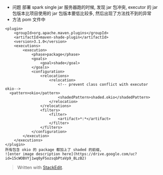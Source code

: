 
* 问题
部署 spark single jar 服务器跑的时候, 发现 jar 包冲突, executor 的 jar 包版本比项目使用的 jar 包版本要低比较多, 然后出现了方法找不到的异常
* 方法
pom 文件中
```
<plugin>  
    <groupId>org.apache.maven.plugins</groupId>  
    <artifactId>maven-shade-plugin</artifactId>  
    <version>3.1.0</version>  
    <executions>  
        <execution>  
            <phase>package</phase>  
            <goals>  
                <goal>shade</goal>  
            </goals>  
            <configuration>  
                <relocations>  
                    <relocation>  
                        <!-- prevent class conflict with executor okio-->  
  <pattern>okio</pattern>  
                        <shadedPattern>shaded.okio</shadedPattern>  
                    </relocation>  
                </relocations>  
                <filters>  
                    <filter>  
                        <artifact>*:*</artifact>  
                    </filter>  
                </filters>  
            </configuration>  
        </execution>  
    </executions>  
</plugin>
所有包含 okio 的 package 都加上了 shaded 的前缀, 
![enter image description here](https://drive.google.com/uc?id=15cWOBVYj1wq0yFSozsqbPtaVp9_8LzB2)
```

> Written with [StackEdit](https://stackedit.io/).
<!--stackedit_data:
eyJoaXN0b3J5IjpbNDE2MjcwNzAsNDkyMDk1NDk1LDc3Mzk3Nj
E3NV19
-->